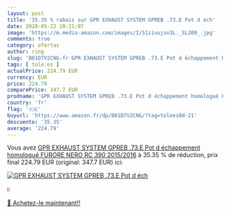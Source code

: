 ```yaml
---
layout: post
title: '35.35 % rabais sur GPR EXHAUST SYSTEM GPREB .73.E Pot d éch'
date: 2020-05-22 20:21:07
image: 'https://m.media-amazon.com/images/I/51zivujsn3L._SL200_.jpg'
comments: true
category: ofertas
author: ring
slug: 'B01D7V2CNG-fr GPR EXHAUST SYSTEM GPREB .73.E Pot d échappement homologué...'
tags: [ tole.es ]
actualPrice: 224.79 EUR
currency: EUR
price: 224.79
comparePrice: 347.7 EUR
prodname: 'GPR EXHAUST SYSTEM GPREB .73.E Pot d échappement homologué FURORE NERO RC 390 2015/2016'
country: 'fr'
flag: '🇫🇷'
buyurl: 'https://www.amazon.fr/dp/B01D7V2CNG/?tag=tolees0d-21'
descuento: '35.35'
average: '224.79'
---
```


Vous avez [GPR EXHAUST SYSTEM GPREB .73.E Pot d échappement homologué FURORE NERO RC 390 2015/2016](https://www.amazon.fr/dp/B01D7V2CNG/?tag=tolees0d-21)  à  35.35 % de réduction, prix final  224.79 EUR (original: 347.7 EUR) ici:

[![GPR EXHAUST SYSTEM GPREB .73.E Pot d éch](https://m.media-amazon.com/images/I/51zivujsn3L._SL200_.jpg)](https://www.amazon.fr/dp/B01D7V2CNG/?tag=tolees0d-21)

ℹ️:


[🛒 Achetez-le maintenant!!](https://www.amazon.fr/dp/B01D7V2CNG/?tag=tolees0d-21)
